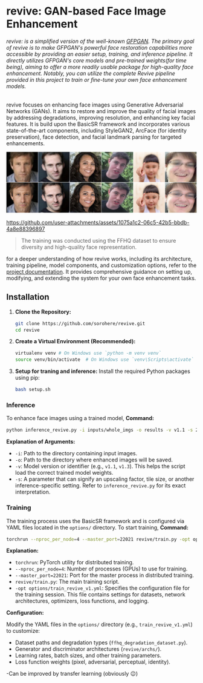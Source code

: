 # revive: GAN-based Face Image Enhancement

###### *revive*: is a simplified version of the well-known [GFPGAN](https://github.com/TencentARC/GFPGAN). The primary goal of revive is to make GFPGAN's powerful face restoration capabilities more accessible by providing an easier setup, training, and inference pipeline. It directly utilizes GFPGAN's core models and pre-trained weights(for time being), aiming to offer a more readily usable package for high-quality face enhancement. Notably, you can utilize the complete Revive pipeline provided in this project to train or fine-tune your own face enhancement models.
revive focuses on enhancing face images using Generative Adversarial Networks (GANs). It aims to restore and improve the quality of facial images by addressing degradations, improving resolution, and enhancing key facial features. It is build upon the BasicSR framework and incorporates various state-of-the-art components, including StyleGAN2, ArcFace (for identity preservation), face detection, and facial landmark parsing for targeted enhancements.

![combined results](assets/combined_results.jpg)

https://github.com/user-attachments/assets/1075a1c2-06c5-42b5-bbdb-4a8e88396897

> The training was conducted using the FFHQ dataset to ensure diversity and high-quality face representation.

for a deeper understanding of how revive works, including its architecture, training pipeline, model components, and customization options, refer to the [project documentation](https://app.napkin.ai/page/CgoiCHByb2Qtb25lEiwKBFBhZ2UaJGU2ZDg4NTA0LTI5ODYtNGMzZS1hYWEwLTAyYjY5YmQ1NzczOQ?s=1). It provides comprehensive guidance on setting up, modifying, and extending the system for your own face enhancement tasks.

## Installation

1.  **Clone the Repository:**
    ```bash
    git clone https://github.com/sorohere/revive.git
    cd revive
    ```

2.  **Create a Virtual Environment (Recommended):**
    ```bash
    virtualenv venv # On Windows use `python -m venv venv`
    source venv/bin/activate  # On Windows use `venv\Scripts\activate`
    ```

3.  **Setup for traning and inference:**
    Install the required Python packages using pip:
    ```bash
    bash setup.sh
    ```

### Inference

To enhance face images using a trained model, **Command:**
```bash
python inference_revive.py -i inputs/whole_imgs -o results -v v1.1 -s 2
```

**Explanation of Arguments:**

*   `-i`: Path to the directory containing input images.
*   `-o`: Path to the directory where enhanced images will be saved.
*   `-v`: Model version or identifier (e.g., `v1.1`, `v1.3`). This helps the script load the correct trained model weights.
*   `-s`: A parameter that can signify an upscaling factor, tile size, or another inference-specific setting. Refer to `inference_revive.py` for its exact interpretation.

### Training

The training process uses the BasicSR framework and is configured via YAML files located in the `options/` directory. To start training,
**Command:**


```bash
torchrun --nproc_per_node=4 --master_port=22021 revive/train.py -opt options/train_revive_v1.yml
```

**Explanation:**

*   `torchrun`: PyTorch utility for distributed training.
*   `--nproc_per_node=4`: Number of processes (GPUs) to use for training.
*   `--master_port=22021`: Port for the master process in distributed training.
*   `revive/train.py`: The main training script.
*   `-opt options/train_revive_v1.yml`: Specifies the configuration file for the training session. This file contains settings for datasets, network architectures, optimizers, loss functions, and logging.

**Configuration:**

Modify the YAML files in the `options/` directory (e.g., `train_revive_v1.yml`) to customize:
*   Dataset paths and degradation types (`ffhq_degradation_dataset.py`).
*   Generator and discriminator architectures (`revive/archs/`).
*   Learning rates, batch sizes, and other training parameters.
*   Loss function weights (pixel, adversarial, perceptual, identity).

-Can be improved by transfer learning (obviously 😉)

